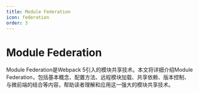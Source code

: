 ```yaml
---
title: Module Federation
icon: federation
order: 3
---
```


# Module Federation

Module Federation是Webpack 5引入的模块共享技术。本文将详细介绍Module Federation，包括基本概念、配置方法、远程模块加载、共享依赖、版本控制、与微前端的结合等内容，帮助读者理解和应用这一强大的模块共享技术。
